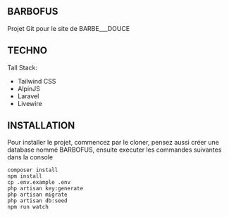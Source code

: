 ## BARBOFUS

Projet Git pour le site de BARBE___DOUCE


## TECHNO

Tall Stack:
- Tailwind CSS
- AlpinJS
- Laravel
- Livewire


## INSTALLATION

Pour installer le projet, commencez par le cloner, pensez aussi créer une database nommé BARBOFUS, ensuite executer les commandes suivantes dans la console

```
composer install
npm install
cp .env.example .env
php artisan key:generate
php artisan migrate
php artisan db:seed
npm run watch
```